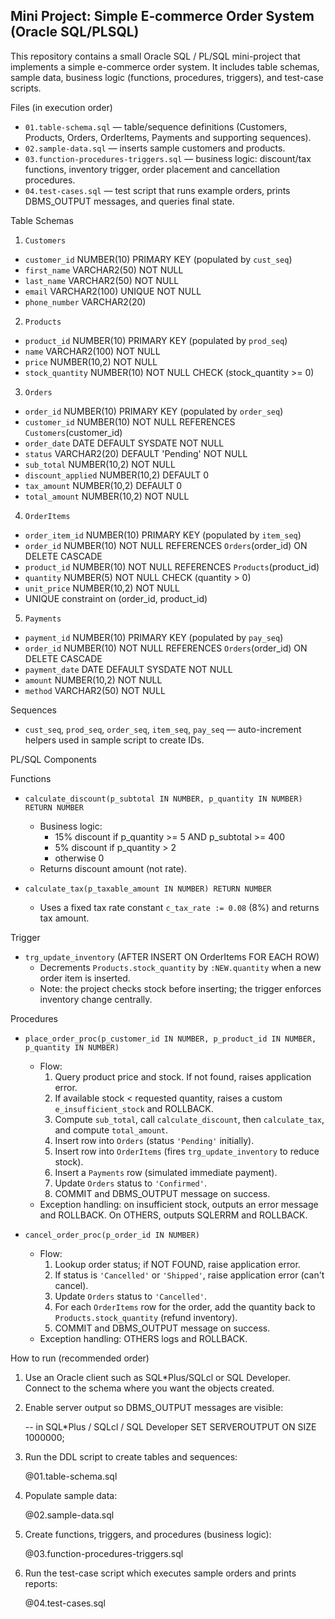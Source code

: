 ## Mini Project: Simple E‑commerce Order System (Oracle SQL/PLSQL)

This repository contains a small Oracle SQL / PL/SQL mini-project that implements a simple e-commerce order system. It includes table schemas, sample data, business logic (functions, procedures, triggers), and test-case scripts.

Files (in execution order)
- `01.table-schema.sql` — table/sequence definitions (Customers, Products, Orders, OrderItems, Payments and supporting sequences).
- `02.sample-data.sql` — inserts sample customers and products.
- `03.function-procedures-triggers.sql` — business logic: discount/tax functions, inventory trigger, order placement and cancellation procedures.
- `04.test-cases.sql` — test script that runs example orders, prints DBMS_OUTPUT messages, and queries final state.


Table Schemas

1) `Customers`
- `customer_id` NUMBER(10) PRIMARY KEY (populated by `cust_seq`)
- `first_name` VARCHAR2(50) NOT NULL
- `last_name` VARCHAR2(50) NOT NULL
- `email` VARCHAR2(100) UNIQUE NOT NULL
- `phone_number` VARCHAR2(20)

2) `Products`
- `product_id` NUMBER(10) PRIMARY KEY (populated by `prod_seq`)
- `name` VARCHAR2(100) NOT NULL
- `price` NUMBER(10,2) NOT NULL
- `stock_quantity` NUMBER(10) NOT NULL CHECK (stock_quantity >= 0)

3) `Orders`
- `order_id` NUMBER(10) PRIMARY KEY (populated by `order_seq`)
- `customer_id` NUMBER(10) NOT NULL REFERENCES `Customers`(customer_id)
- `order_date` DATE DEFAULT SYSDATE NOT NULL
- `status` VARCHAR2(20) DEFAULT 'Pending' NOT NULL
- `sub_total` NUMBER(10,2) NOT NULL
- `discount_applied` NUMBER(10,2) DEFAULT 0
- `tax_amount` NUMBER(10,2) DEFAULT 0
- `total_amount` NUMBER(10,2) NOT NULL

4) `OrderItems`
- `order_item_id` NUMBER(10) PRIMARY KEY (populated by `item_seq`)
- `order_id` NUMBER(10) NOT NULL REFERENCES `Orders`(order_id) ON DELETE CASCADE
- `product_id` NUMBER(10) NOT NULL REFERENCES `Products`(product_id)
- `quantity` NUMBER(5) NOT NULL CHECK (quantity > 0)
- `unit_price` NUMBER(10,2) NOT NULL
- UNIQUE constraint on (order_id, product_id)

5) `Payments`
- `payment_id` NUMBER(10) PRIMARY KEY (populated by `pay_seq`)
- `order_id` NUMBER(10) NOT NULL REFERENCES `Orders`(order_id) ON DELETE CASCADE
- `payment_date` DATE DEFAULT SYSDATE NOT NULL
- `amount` NUMBER(10,2) NOT NULL
- `method` VARCHAR2(50) NOT NULL

Sequences
- `cust_seq`, `prod_seq`, `order_seq`, `item_seq`, `pay_seq` — auto-increment helpers used in sample script to create IDs.

PL/SQL Components

Functions
- `calculate_discount(p_subtotal IN NUMBER, p_quantity IN NUMBER) RETURN NUMBER`
  - Business logic:
    - 15% discount if p_quantity >= 5 AND p_subtotal >= 400
    - 5% discount if p_quantity > 2
    - otherwise 0
  - Returns discount amount (not rate).

- `calculate_tax(p_taxable_amount IN NUMBER) RETURN NUMBER`
  - Uses a fixed tax rate constant `c_tax_rate := 0.08` (8%) and returns tax amount.

Trigger
- `trg_update_inventory` (AFTER INSERT ON OrderItems FOR EACH ROW)
  - Decrements `Products.stock_quantity` by `:NEW.quantity` when a new order item is inserted.
  - Note: the project checks stock before inserting; the trigger enforces inventory change centrally.

Procedures
- `place_order_proc(p_customer_id IN NUMBER, p_product_id IN NUMBER, p_quantity IN NUMBER)`
  - Flow:
    1. Query product price and stock. If not found, raises application error.
    2. If available stock < requested quantity, raises a custom `e_insufficient_stock` and ROLLBACK.
    3. Compute `sub_total`, call `calculate_discount`, then `calculate_tax`, and compute `total_amount`.
    4. Insert row into `Orders` (status `'Pending'` initially).
    5. Insert row into `OrderItems` (fires `trg_update_inventory` to reduce stock).
    6. Insert a `Payments` row (simulated immediate payment).
    7. Update `Orders` status to `'Confirmed'`.
    8. COMMIT and DBMS_OUTPUT message on success.
  - Exception handling: on insufficient stock, outputs an error message and ROLLBACK. On OTHERS, outputs SQLERRM and ROLLBACK.

- `cancel_order_proc(p_order_id IN NUMBER)`
  - Flow:
    1. Lookup order status; if NOT FOUND, raise application error.
    2. If status is `'Cancelled'` or `'Shipped'`, raise application error (can't cancel).
    3. Update `Orders` status to `'Cancelled'`.
    4. For each `OrderItems` row for the order, add the quantity back to `Products.stock_quantity` (refund inventory).
    5. COMMIT and DBMS_OUTPUT message on success.
  - Exception handling: OTHERS logs and ROLLBACK.

How to run (recommended order)
1. Use an Oracle client such as SQL*Plus/SQLcl or SQL Developer. Connect to the schema where you want the objects created.
2. Enable server output so DBMS_OUTPUT messages are visible:

   -- in SQL*Plus / SQLcl / SQL Developer
   SET SERVEROUTPUT ON SIZE 1000000;

3. Run the DDL script to create tables and sequences:

   @01.table-schema.sql

4. Populate sample data:

   @02.sample-data.sql

5. Create functions, triggers, and procedures (business logic):

   @03.function-procedures-triggers.sql

6. Run the test-case script which executes sample orders and prints reports:

   @04.test-cases.sql

